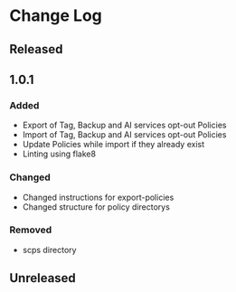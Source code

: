 # Change Log

## Released

## 1.0.1

### Added

* Export of Tag, Backup and AI services opt-out Policies
* Import of Tag, Backup and AI services opt-out Policies
* Update Policies while import if they already exist
* Linting using flake8
### Changed

* Changed instructions for export-policies
* Changed structure for policy directorys

### Removed
* scps directory

## Unreleased



